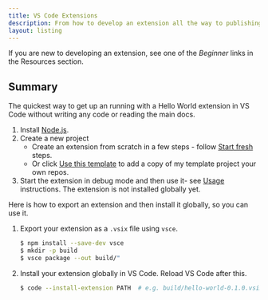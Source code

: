 ```yaml
---
title: VS Code Extensions
description: From how to develop an extension all the way to publishing it
layout: listing
---
```


If you are new to developing an extension, see one of the _Beginner_ links in the Resources section.

## Summary

The quickest way to get up an running with a Hello World extension in VS Code without writing any code or reading the main docs.

1. Install [Node.js][].
2. Create a new project
    - Create an extension from scratch in a few steps - follow [Start fresh][] steps.
    - Or click [Use this template][] to add a copy of my template project your own repos.
3. Start the extension in debug mode and then use it- see [Usage][] instructions. The extension is not installed globally yet.

Here is how to export an extension and then install it globally, so you can use it.

1. Export your extension as a `.vsix` file using `vsce`.
    ```sh
    $ npm install --save-dev vsce
    $ mkdir -p build
    $ vsce package --out build/"
    ```
2. Install your extension globally in VS Code. Reload VS Code after this.
    ```sh
    $ code --install-extension PATH  # e.g. build/hello-world-0.1.0.vsix
    ```

[Node.js]: https://gist.github.com/MichaelCurrin/aa1fc56419a355972b96bce23f3bccba
[Start fresh]: https://github.com/MichaelCurrin/vsc-extension-quickstart/blob/master/docs/start-fresh.md#start-fresh
[Use this template]: https://github.com/MichaelCurrin/vsc-extension-quickstart/generate
[Usage]: https://github.com/MichaelCurrin/vsc-extension-quickstart/blob/master/docs/usage.md#usage
